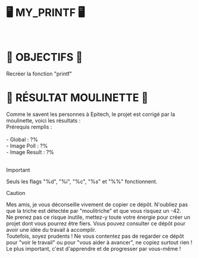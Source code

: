 <H1>🖥️ MY_PRINTF 🖥️</H1>
<br>

<H1>🎯 OBJECTIFS 🎯</H1>
Recréer la fonction "printf" <br>

<H1>🤖 RÉSULTAT MOULINETTE 🤖</H1>
Comme le savent les personnes à Epitech, le projet est corrigé par la moulinette, voici les résultats : <br>
Prérequis remplis : 
<br><br>
- Global : ?% <br>
- Image Poll : ?% <br>
- Image Result : ?% <br>
<br>

>[!IMPORTANT]
> Seuls les flags "%d", "%i", "%c", "%s" et "%%" fonctionnent.

> [!CAUTION]  
> Mes amis, je vous déconseille vivement de copier ce dépôt. N'oubliez pas que la triche est détectée par "moulitriche" et que vous risquez un -42. <br>
Ne prenez pas ce risque inutile, mettez-y toute votre énergie pour créer un projet dont vous pourrez être fiers. Vous pouvez consulter ce dépôt pour avoir une idée du travail à accomplir. <br>
Toutefois, soyez prudents ! Ne vous contentez pas de regarder ce dépôt pour "voir le travail" ou pour "vous aider à avancer", ne copiez surtout rien ! <br>
Le plus important, c'est d'apprendre et de progresser par vous-même ! <br>
